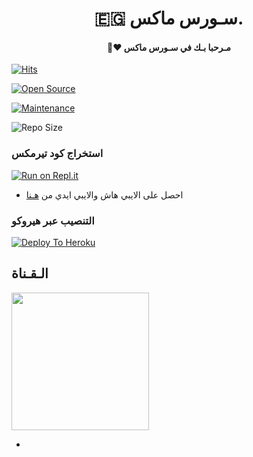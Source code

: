 <h1 align="center"><b>🇪🇬 سـورس ماكس. </b></h1>

<h4 align="center">🧸♥ مـرحبا بـك في سـورس ماكس</h4>

[![Hits](https://hits.seeyoufarm.com/api/count/incr/badge.svg?url=https%3A%2F%2Fgithub.com%2FMACS-AR%2FMACS&count_bg=%2379C83D&title_bg=%23555555&icon=&icon_color=%23E7E7E7&title=hits&edge_flat=false)](https://github.com/MACS-AR/MACS)

[![Open Source](https://badges.frapsoft.com/os/v2/open-source.png?v=103)](https://github.com/ellerbrock/open-source-badges/)

[![Maintenance](https://img.shields.io/badge/Maintained%3F-yes-green?&style=flat-square)](https://GitHub.com/MACS-AR/MACS/graphs/commit-activity) 

![Repo Size](https://img.shields.io/github/repo-size/MACS-AR/MACS?&style=flat-square&logo=github)

### استخراج كود تيرمكس  ##

[![Run on Repl.it](https://repl.it/badge/github/STARKGANG/friday)](https://replit.com/@MACS-AR/MACS-AR)

- احصل على الايبي هاش والايبي ايدي من  [هـنا](https://my.telegram.org/)    

### التنصيب عبر هيروكو ##

[![Deploy To Heroku](https://www.herokucdn.com/deploy/button.svg)](https://heroku.com/deploy?template=https://github.com/MACS-AR/MACS)

## الـقـناة ##

   <a href="https://t.me/MACS37"><img src="https://img.shields.io/badge/Source%20Dev%3F-here-inactive?&style=plastic?&logo=telegram" width=220px></a></p>

 - 

